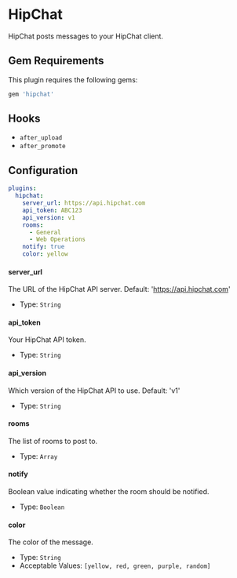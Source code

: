HipChat
=======
HipChat posts messages to your HipChat client.

Gem Requirements
----------------
This plugin requires the following gems:

```ruby
gem 'hipchat'
```

Hooks
-----
- `after_upload`
- `after_promote`

Configuration
-------------
```yaml
plugins:
  hipchat:
    server_url: https://api.hipchat.com
    api_token: ABC123
    api_version: v1
    rooms:
      - General
      - Web Operations
    notify: true
    color: yellow
```

#### server_url
The URL of the HipChat API server. Default: 'https://api.hipchat.com'

- Type: `String`

#### api_token
Your HipChat API token.

- Type: `String`

#### api_version
Which version of the HipChat API to use. Default: 'v1'

- Type: `String`

#### rooms
The list of rooms to post to.

- Type: `Array`

#### notify
Boolean value indicating whether the room should be notified.

- Type: `Boolean`

#### color
The color of the message.

- Type: `String`
- Acceptable Values: `[yellow, red, green, purple, random]`
